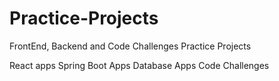 # Practice-Projects
FrontEnd, Backend and Code Challenges Practice Projects

React apps
Spring Boot Apps
Database Apps
Code Challenges
